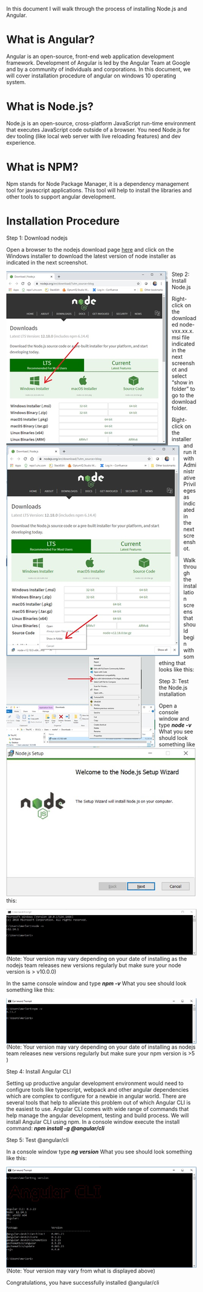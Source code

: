 In this document I will walk through the process of installing Node.js and Angular.

# What is Angular?

Angular is an open-source, front-end web application development framework.  Development of Angular is led by the Angular Team at Google and by a community of individuals and corporations.  In this document, we will cover installation procedure of angular on windows 10 operating system.

# What is Node.js?

Node.js is an open-source, cross-platform JavaScript run-time environment that executes JavaScript code outside of a browser. You need Node.js for dev tooling (like local web server with live reloading features) and dev experience.

# What is NPM?

Npm stands for Node Package Manager, it is a dependency management tool for javascript applications. This tool will help to install the libraries and other tools to support angular development.

# Installation Procedure

Step 1: Download nodejs

Open a browser to the nodejs download page [here](https://nodejs.org/en/download/?utm_source=blog) and click on the Windows installer to download the latest version of node installer as indicated in the next screenshot.

<img src="images/1.jpg" style="float: left; margin-right: 10px;" />

  

Step 2: Install Node.js

Right-click on the downloaded node-vxx.xx.x.msi file indicated in the next screenshot and select “show in folder” to go to the download folder.

<img src="images/2.jpg" style="float: left; margin-right: 10px;" />

  

Right-click on the installer and run it with Administrative Privileges as indicated in the next screenshot.

<img src="images/3.jpg" style="float: left; margin-right: 10px;" />

Walk through the installation screens that should begin with something that looks like this:

<img src="images/4.jpg" style="float: left; margin-right: 10px;" />

Step 3: Test the Node.js installation

Open a console window and type **_node -v_**  What you see should look something like this:

<img src="images/5.jpg" style="float: left; margin-right: 10px;" />

(Note: Your version may vary depending on your date of installing as the nodejs team releases new versions regularly but make sure your node version is > v10.0.0)

In the same console window and type **_npm -v_**  What you see should look something like this:

<img src="images/6.jpg" style="float: left; margin-right: 10px;" />

(Note: Your version may vary depending on your date of installing as nodejs team releases new versions regularly but make sure your npm version is >5 )

Step 4: Install Angular CLI

Setting up productive angular development environment would need to configure tools like typescript, webpack and other angular dependencies which are complex to configure for a newbie in angular world. There are several tools that help to alleviate this problem out of which Angular CLI is the easiest to use.  Angular CLI comes with wide range of commands that help manage the angular development, testing and build process.  We will install Angular CLI using npm.  In a console window execute the install command: **_npm install -g @angular/cli_**

Step 5: Test @angular/cli

In a console window type **_ng version_**  What you see should look something like this:

<img src="images/7.jpg" style="float: left; margin-right: 10px;" />

(Note: Your version may vary from what is displayed above)

Congratulations, you have successfully installed @angular/cli
